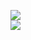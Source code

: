 [![](https://img.shields.io/badge/Made%20With-Github%20Spray-lightgrey.svg?style=for-the-badge&logo=github)](https://github.com/Annihil/github-spray#29709)  
[![](https://i.imgur.com/2DrTn0Z.gif)](https://github.com/Annihil/github-spray)
